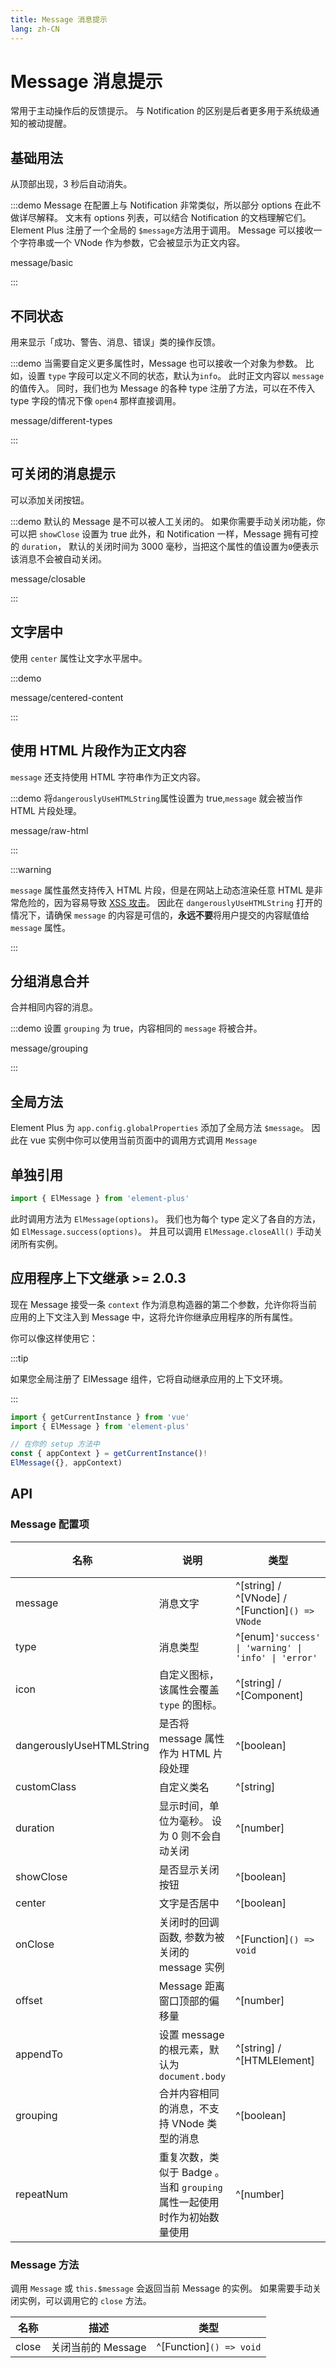 ```yaml
---
title: Message 消息提示
lang: zh-CN
---
```


# Message 消息提示

常用于主动操作后的反馈提示。 与 Notification 的区别是后者更多用于系统级通知的被动提醒。

## 基础用法

从顶部出现，3 秒后自动消失。

:::demo Message 在配置上与 Notification 非常类似，所以部分 options 在此不做详尽解释。 文末有 options 列表，可以结合 Notification 的文档理解它们。 Element Plus 注册了一个全局的 `$message`方法用于调用。 Message 可以接收一个字符串或一个 VNode 作为参数，它会被显示为正文内容。

message/basic

:::

## 不同状态

用来显示「成功、警告、消息、错误」类的操作反馈。

:::demo 当需要自定义更多属性时，Message 也可以接收一个对象为参数。 比如，设置 `type` 字段可以定义不同的状态，默认为`info`。 此时正文内容以 `message` 的值传入。 同时，我们也为 Message 的各种 type 注册了方法，可以在不传入 type 字段的情况下像 `open4` 那样直接调用。

message/different-types

:::

## 可关闭的消息提示

可以添加关闭按钮。

:::demo 默认的 Message 是不可以被人工关闭的。 如果你需要手动关闭功能，你可以把 `showClose` 设置为 true 此外，和 Notification 一样，Message 拥有可控的 `duration`， 默认的关闭时间为 3000 毫秒，当把这个属性的值设置为`0`便表示该消息不会被自动关闭。

message/closable

:::

## 文字居中

使用 `center` 属性让文字水平居中。

:::demo

message/centered-content

:::

## 使用 HTML 片段作为正文内容

`message` 还支持使用 HTML 字符串作为正文内容。

:::demo 将`dangerouslyUseHTMLString`属性设置为 true,`message` 就会被当作 HTML 片段处理。

message/raw-html

:::

:::warning

`message` 属性虽然支持传入 HTML 片段，但是在网站上动态渲染任意 HTML 是非常危险的，因为容易导致 [XSS 攻击](https://en.wikipedia.org/wiki/Cross-site_scripting)。 因此在 `dangerouslyUseHTMLString` 打开的情况下，请确保 `message` 的内容是可信的，**永远不要**将用户提交的内容赋值给 `message` 属性。

:::

## 分组消息合并

合并相同内容的消息。

:::demo 设置 `grouping` 为 true，内容相同的 `message` 将被合并。

message/grouping

:::

## 全局方法

Element Plus 为 `app.config.globalProperties` 添加了全局方法 `$message`。 因此在 vue 实例中你可以使用当前页面中的调用方式调用 `Message`

## 单独引用

```ts
import { ElMessage } from 'element-plus'
```

此时调用方法为 `ElMessage(options)`。 我们也为每个 type 定义了各自的方法，如 `ElMessage.success(options)`。 并且可以调用 `ElMessage.closeAll()` 手动关闭所有实例。

## 应用程序上下文继承 <el-tag> >= 2.0.3</el-tag>

现在 Message 接受一条 `context` 作为消息构造器的第二个参数，允许你将当前应用的上下文注入到 Message 中，这将允许你继承应用程序的所有属性。

你可以像这样使用它：

:::tip

如果您全局注册了 ElMessage 组件，它将自动继承应用的上下文环境。

:::

```ts
import { getCurrentInstance } from 'vue'
import { ElMessage } from 'element-plus'

// 在你的 setup 方法中
const { appContext } = getCurrentInstance()!
ElMessage({}, appContext)
```

## API

### Message 配置项

| 名称                       | 说明                                            | 类型                                                      | 默认值   |
| ------------------------ | --------------------------------------------- | ------------------------------------------------------- | ----- |
| message                  | 消息文字                                          | ^[string] / ^[VNode] / ^[Function]`() => VNode`      | ''    |
| type                     | 消息类型                                          | ^[enum]`'success' \| 'warning' \| 'info' \| 'error'` | info  |
| icon                     | 自定义图标，该属性会覆盖 `type` 的图标。                      | ^[string] / ^[Component]                                | —     |
| dangerouslyUseHTMLString | 是否将 message 属性作为 HTML 片段处理                    | ^[boolean]                                              | false |
| customClass              | 自定义类名                                         | ^[string]                                               | ''    |
| duration                 | 显示时间，单位为毫秒。 设为 0 则不会自动关闭                      | ^[number]                                               | 3000  |
| showClose                | 是否显示关闭按钮                                      | ^[boolean]                                              | false |
| center                   | 文字是否居中                                        | ^[boolean]                                              | false |
| onClose                  | 关闭时的回调函数, 参数为被关闭的 message 实例                  | ^[Function]`() => void`                              | —     |
| offset                   | Message 距离窗口顶部的偏移量                            | ^[number]                                               | 16    |
| appendTo                 | 设置 message 的根元素，默认为 `document.body`           | ^[string] / ^[HTMLElement]                              | —     |
| grouping                 | 合并内容相同的消息，不支持 VNode 类型的消息                     | ^[boolean]                                              | false |
| repeatNum                | 重复次数，类似于 Badge 。当和 `grouping` 属性一起使用时作为初始数量使用 | ^[number]                                               | 1     |

### Message 方法

调用 `Message` 或 `this.$message` 会返回当前 Message 的实例。 如果需要手动关闭实例，可以调用它的 `close` 方法。

| 名称    | 描述            | 类型                         |
| ----- | ------------- | -------------------------- |
| close | 关闭当前的 Message | ^[Function]`() => void` |
